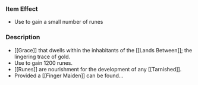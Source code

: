 ### Item Effect
- Use to gain a small number of runes
### Description
- [[Grace]] that dwells within the inhabitants of the [[Lands Between]]; the lingering trace of gold.
- Use to gain 1200 runes.
- [[Runes]] are nourishment for the development of any [[Tarnished]].
- Provided a [[Finger Maiden]] can be found...